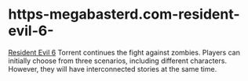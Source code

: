 # https-megabasterd.com-resident-evil-6-
[Resident Evil 6](https://megabasterd.com/resident-evil-6/) Torrent continues the fight against zombies. Players can initially choose from three scenarios, including different characters. However, they will have interconnected stories at the same time.
